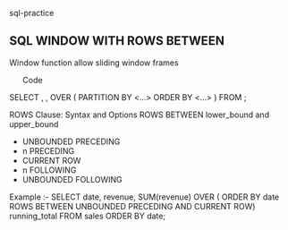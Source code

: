 sql-practice


<h2>SQL WINDOW WITH ROWS BETWEEN</h2>

Window function allow sliding window frames

<ul>Code</ul>
SELECT <column_1>, <column_2>,
  OVER (
    PARTITION BY <...>
    ORDER BY <...>
        <window_frame>) <window_column_alias>
FROM <table_name>;

ROWS Clause: Syntax and Options
ROWS BETWEEN lower_bound and upper_bound

- UNBOUNDED PRECEDING
- n PRECEDING
- CURRENT ROW
- n FOLLOWING
- UNBOUNDED FOLLOWING

Example :-
SELECT date, revenue,
    SUM(revenue) OVER (
      ORDER BY date
      ROWS BETWEEN UNBOUNDED PRECEDING AND CURRENT ROW) running_total
FROM sales
ORDER BY date;
